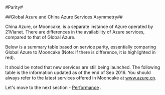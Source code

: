 #Parity#

##Global Azure and China Azure Services Asymmetry##

China Azure, or Mooncake, is a separate instance of Azure operated by 21Vianet. There are differences in the availability of Azure services, compared to that of Global Azure.
 
Below is a summary table based on service parity, essentially comparing Global Azure to Mooncake (Note: if there is difference, it is highlighted in red).
 
It should be noted that new services are still being launched. The following table is the information updated as of the end of Sep 2016. You should always refer to the latest services offered in Mooncake at www.azure.cn.

Let's move to the next section - [Performance](https://github.com/Azure/AzureGlobalConnectionCenter/edit/master/PlayBook/Envisioning/Guidance/Performance.md) .
